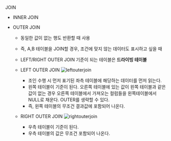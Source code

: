 JOIN

- INNER JOIN

- OUTER JOIN

  - 동일한 값이 없는 행도 반환할 때 사용
  - 즉, A,B 테이블을 JOIN할 경우, 조건에 맞지 않는 데이터도 표시하고 싶을 때
  - LEFT/RIGHT OUTER JOIN 기준이 되는 테이블은 **드라이빙 테이블**
  - LEFT OUTER JOIN
    ![leftouterjoin](/home/kimeuiyeon/cd/img/sql-left-join.png "LEFET OUTER JOIN")
    - 조인 수행 시 먼저 표기된 좌측 테이블에 해당하는 데이터를 먼저 읽는다.
    - 왼쪽 테이블이 기준이 된다. 오른쪽 테이블에 있는 값이 왼쪽 테이블과 같은 값이 없는 경우 오른쪽 테이블에서 가져오는 컬럼들을 왼쪽테이블에서 NULL로 채운다. OUTER를 생략할 수 있다.
    - 즉, 왼쪽 테이블의 무조건 결과값에 포함되어 나온다.

  

  - RIGHT OUTER JOIN
    ![rightouterjoin](/home/kimeuiyeon/cd/img/sql-right-join.png)
    - 우측 테이블이 기준이 된다.
    - 우측 테이블의 값은 무조건 포함되어 나온다.